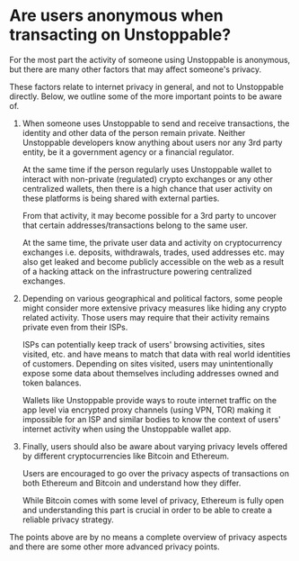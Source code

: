 # Are users anonymous when transacting on Unstoppable?

For the most part the activity of someone using Unstoppable is anonymous, but there are many other factors that may affect someone's privacy.

These factors relate to internet privacy in general, and not to Unstoppable directly. Below, we outline some of the more important points to be aware of.

1. When someone uses Unstoppable to send and receive transactions, the identity and other data of the person remain private. Neither Unstoppable developers know anything about users nor any 3rd party entity, be it a government agency or a financial regulator.

   At the same time if the person regularly uses Unstoppable wallet to interact with non-private (regulated) crypto exchanges or any other centralized wallets, then there is a high chance that user activity on these platforms is being shared with external parties.

   From that activity, it may become possible for a 3rd party to uncover that certain addresses/transactions belong to the same user.

   At the same time, the private user data and activity on cryptocurrency exchanges i.e. deposits, withdrawals, trades, used addresses etc. may also get leaked and become publicly accessible on the web as a result of a hacking attack on the infrastructure powering centralized exchanges.

2. Depending on various geographical and political factors, some people might consider more extensive privacy measures like hiding any crypto related activity. Those users may require that their activity remains private even from their ISPs.

   ISPs can potentially keep track of users' browsing activities, sites visited, etc. and have means to match that data with real world identities of customers. Depending on sites visited, users may unintentionally expose some data about themselves including addresses owned and token balances.

   Wallets like Unstoppable provide ways to route internet traffic on the app level via encrypted proxy channels (using VPN, TOR) making it impossible for an ISP and similar bodies to know the context of users' internet activity when using the Unstoppable wallet app.

3. Finally, users should also be aware about varying privacy levels offered by different cryptocurrencies like Bitcoin and Ethereum.

   Users are encouraged to go over the privacy aspects of transactions on both Ethereum and Bitcoin and understand how they differ.

   While Bitcoin comes with some level of privacy, Ethereum is fully open and understanding this part is crucial in order to be able to create a reliable privacy strategy.

The points above are by no means a complete overview of privacy aspects and there are some other more advanced privacy points.
